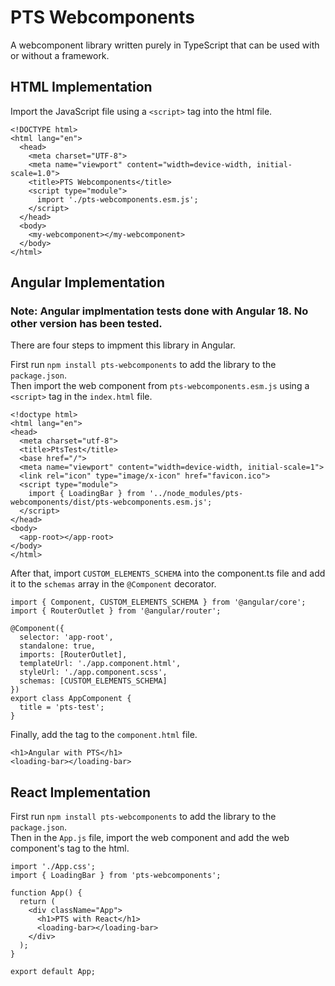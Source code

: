 # PTS Webcomponents
A webcomponent library written purely in TypeScript that can be used with or without a framework.

## HTML Implementation
Import the JavaScript file using a `<script>` tag into the html file.

```
<!DOCTYPE html>
<html lang="en">
  <head>
    <meta charset="UTF-8">
    <meta name="viewport" content="width=device-width, initial-scale=1.0">
    <title>PTS Webcomponents</title>
    <script type="module">
      import './pts-webcomponents.esm.js';
    </script>
  </head>
  <body>
    <my-webcomponent></my-webcomponent>
  </body>
</html>
```

## Angular Implementation
### Note: Angular implmentation tests done with Angular 18. No other version has been tested.

There are four steps to impment this library in Angular.

First run `npm install pts-webcomponents` to add the library to the `package.json`.
<br>
Then import the web component from `pts-webcomponents.esm.js` using a `<script>` tag in the `index.html` file.
```
<!doctype html>
<html lang="en">
<head>
  <meta charset="utf-8">
  <title>PtsTest</title>
  <base href="/">
  <meta name="viewport" content="width=device-width, initial-scale=1">
  <link rel="icon" type="image/x-icon" href="favicon.ico">
  <script type="module">
    import { LoadingBar } from '../node_modules/pts-webcomponents/dist/pts-webcomponents.esm.js';
  </script>
</head>
<body>
  <app-root></app-root>
</body>
</html>
```
After that, import `CUSTOM_ELEMENTS_SCHEMA` into the component.ts file and add it to the `schemas` array in the `@Component` decorator.
```
import { Component, CUSTOM_ELEMENTS_SCHEMA } from '@angular/core';
import { RouterOutlet } from '@angular/router';

@Component({
  selector: 'app-root',
  standalone: true,
  imports: [RouterOutlet],
  templateUrl: './app.component.html',
  styleUrl: './app.component.scss',
  schemas: [CUSTOM_ELEMENTS_SCHEMA]
})
export class AppComponent {
  title = 'pts-test';
}
```
Finally, add the tag to the `component.html` file.
```
<h1>Angular with PTS</h1>
<loading-bar></loading-bar>
```

## React Implementation
First run `npm install pts-webcomponents` to add the library to the `package.json`.
<br>
Then in the `App.js` file, import the web component and add the web component's tag to the html.
```
import './App.css';
import { LoadingBar } from 'pts-webcomponents';

function App() {
  return (
    <div className="App">
      <h1>PTS with React</h1>
      <loading-bar></loading-bar>
    </div>
  );
}

export default App;
```